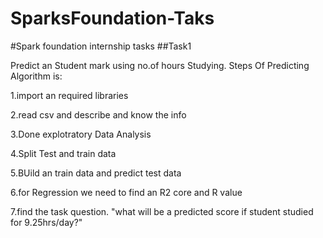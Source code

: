 # SparksFoundation-Taks
#Spark foundation internship tasks
##Task1

Predict an Student mark using no.of hours Studying.
Steps Of Predicting Algorithm is:

1.import an required libraries

2.read csv and describe and know the info

3.Done explotratory Data Analysis

4.Split Test and train data

5.BUild an train data and predict test data

6.for Regression we need to find an R2 core and R value

7.find the task question.
"what will be a predicted score if student studied for 9.25hrs/day?"
